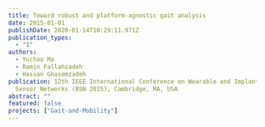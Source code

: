 ```yaml
---
title: Toward robust and platform-agnostic gait analysis
date: 2015-01-01
publishDate: 2020-01-14T10:29:11.971Z
publication_types:
  - "1"
authors:
  - Yuchao Ma
  - Ramin Fallahzadeh
  - Hassan Ghasemzadeh
publication: 12th IEEE International Conference on Wearable and Implantable Body
  Sensor Networks (BSN 2015), Cambridge, MA, USA
abstract: ""
featured: false
projects: ["Gait-and-Mobility"]
---
```

